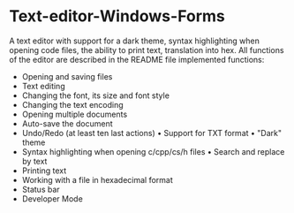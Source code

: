 # Text-editor-Windows-Forms
A text editor with support for a dark theme, syntax highlighting when opening code files, the ability to print text, translation into hex. All functions of the editor are described in the README file
implemented functions:
* Opening and saving files
* Text editing
* Changing the font, its size and font style
* Changing the text encoding
* Opening multiple documents
* Auto-save the document
* Undo/Redo (at least ten last actions)
• Support for TXT format
• "Dark" theme
* Syntax highlighting when opening c/cpp/cs/h files
• Search and replace by text
* Printing text
* Working with a file in hexadecimal format
* Status bar
* Developer Mode
